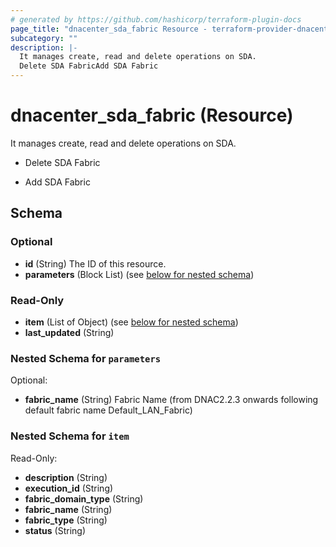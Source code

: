 ```yaml
---
# generated by https://github.com/hashicorp/terraform-plugin-docs
page_title: "dnacenter_sda_fabric Resource - terraform-provider-dnacenter"
subcategory: ""
description: |-
  It manages create, read and delete operations on SDA.
  Delete SDA FabricAdd SDA Fabric
---
```


# dnacenter_sda_fabric (Resource)

It manages create, read and delete operations on SDA.

- Delete SDA Fabric

- Add SDA Fabric



<!-- schema generated by tfplugindocs -->
## Schema

### Optional

- **id** (String) The ID of this resource.
- **parameters** (Block List) (see [below for nested schema](#nestedblock--parameters))

### Read-Only

- **item** (List of Object) (see [below for nested schema](#nestedatt--item))
- **last_updated** (String)

<a id="nestedblock--parameters"></a>
### Nested Schema for `parameters`

Optional:

- **fabric_name** (String) Fabric Name (from DNAC2.2.3 onwards following default fabric name  Default_LAN_Fabric)


<a id="nestedatt--item"></a>
### Nested Schema for `item`

Read-Only:

- **description** (String)
- **execution_id** (String)
- **fabric_domain_type** (String)
- **fabric_name** (String)
- **fabric_type** (String)
- **status** (String)


